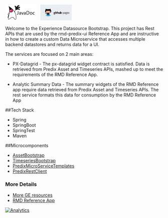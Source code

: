 <a href="http://predixdev.github.io/rmd-datasource/javadocs/index.html" target="_blank" >
	<img height="50px" width="100px" src="images/javadoc.png" alt="view javadoc"></a>
&nbsp;
<a href="http://predixdev.github.io/rmd-datasource" target="_blank">
	<img height="50px" width="100px" src="images/pages.jpg" alt="view github pages">
</a>

Welcome to the Experience Datasource Bootstrap.  This project has Rest APIs that are used by the rmd-predix-ui Reference App and are instructive in how to create a custom Data Microservice that accesses multiple backend datastores and returns data for a UI. 

The services are focused on 2 main areas:   

- PX-Datagrid - The px-datagrid widget contract is satisfied.  Data is retrieved from Predix Asset and Timeseries APIs, mashed up to meet the requirements of the RMD Reference App.
 
- Analytic Summary Data - The summary widgets of the RMD Reference app require data retrieved from Predix Asset and Timeseries APIs.  The rest service formats this data for consumption by the RMD Reference App

##Tech Stack
- Spring
- SpringBoot
- SpringTest
- Maven

##Microcomponents
- [AssetBootstrap](https://github.com/predixdev/asset-bootstrap)
- [TimeseriesBootstrap](https://github.com/predixdev/timeseries-bootstrap)
- [PredixMicroServiceTemplates](https://github.com/predixdev/predix-microservice-templates)
- [PredixRestClient](https://github.com/predixdev/predix-rest-client)

### More Details
* [More GE resources](http://github.com/predixdev/predix-rmd-ref-app/docs/resources.md)
* [RMD Reference App](http://github.com/predixdev/predix-rmd-ref-app)

[![Analytics](https://predix-beacon.appspot.com/UA-82773213-1/rmd-datasource/readme?pixel)](https://github.com/PredixDev)
